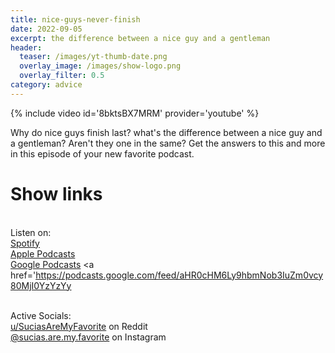 ```yaml
---
title: nice-guys-never-finish
date: 2022-09-05
excerpt: the difference between a nice guy and a gentleman
header:
  teaser: /images/yt-thumb-date.png
  overlay_image: /images/show-logo.png
  overlay_filter: 0.5
category: advice
---
```


{% include video id='8bktsBX7MRM' provider='youtube' %}

Why do nice guys finish last? what's the difference between a nice guy and a gentleman? Aren't they one in the same? Get the answers to this and more in this episode of your new favorite podcast.

# Show  links

<br> Listen on:
<br> [Spotify](https://open.spotify.com/show/3XjoipCU3QzeIaQAAQpBdW)  <a href='https://open.spotify.com/show/3XjoipCU3QzeIaQAAQpBdW'><i class='fab fa-spotify'></i></a>
<br> [Apple Podcasts](https://podcasts.apple.com/us/podcast/sucias/id1548173787) <a href='https://podcasts.apple.com/us/podcast/sucias/id1548173787
'><i class='fas fa-podcast'></i></a>
<br> [Google Podcasts](https://podcasts.google.com/feed/aHR0cHM6Ly9hbmNob3IuZm0vcy80MjI0YzYzYy9wb2RjYXN0L3Jzcw)  <a href='https://podcasts.google.com/feed/aHR0cHM6Ly9hbmNob3IuZm0vcy80MjI0YzYzYy

<br> Active Socials:
<br> [u/SuciasAreMyFavorite](https://reddit.com/u/suciasaremyfavorite/submitted) on Reddit <a href='https://reddit.com/u/suciasaremyfavorite/submitted'><i class='fab fa-square-reddit'></i></a>
<br> [@sucias.are.my.favorite](https://instagram.com/sucias.pod) on Instagram  <a href='https://www.instagram.com/sucias.pod'><i class='fab fa-instagram-square'></i></a>
